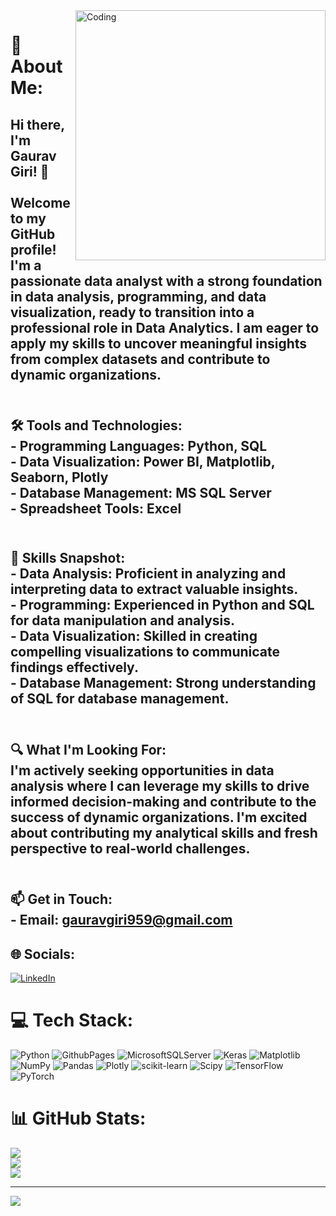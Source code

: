 <img align="right" alt="Coding" width="400" src="https://camo.githubusercontent.com/7de37139d0b4c1ce40865e799b446c0e963a3dd8fb68d239707237c40604fa3d/68747470733a2f2f63646e2e6472696262626c652e636f6d2f75736572732f3733303730332f73637265656e73686f74732f363538313234332f6176656e746f2e676966">

# 💫 About Me:
## Hi there, I'm Gaurav Giri! 👋<br><br>Welcome to my GitHub profile! I'm a passionate data analyst with a strong foundation in data analysis, programming, and data visualization, ready to transition into a professional role in Data Analytics. I am eager to apply my skills to uncover meaningful insights from complex datasets and contribute to dynamic organizations.<br><br>
## 🛠️ Tools and Technologies:<br>- **Programming Languages:** Python, SQL<br>- **Data Visualization:** Power BI, Matplotlib, Seaborn, Plotly<br>- **Database Management:** MS SQL Server<br>- **Spreadsheet Tools:** Excel<br><br>
## 🌟 Skills Snapshot:<br>- **Data Analysis:** Proficient in analyzing and interpreting data to extract valuable insights.<br>- **Programming:** Experienced in Python and SQL for data manipulation and analysis.<br>- **Data Visualization:** Skilled in creating compelling visualizations to communicate findings effectively.<br>- **Database Management:** Strong understanding of SQL for database management.<br><br>
## 🔍 What I'm Looking For:<br>I'm actively seeking opportunities in data analysis where I can leverage my skills to drive informed decision-making and contribute to the success of dynamic organizations. I'm excited about contributing my analytical skills and fresh perspective to real-world challenges.<br><br>
## 📫 Get in Touch:<br>- **Email:** gauravgiri959@gmail.com

## 🌐 Socials:
[![LinkedIn](https://img.shields.io/badge/LinkedIn-%230077B5.svg?logo=linkedin&logoColor=white)](https://linkedin.com/in/giri-gaurav) 

# 💻 Tech Stack:
![Python](https://img.shields.io/badge/python-3670A0?style=for-the-badge&logo=python&logoColor=ffdd54) ![GithubPages](https://img.shields.io/badge/github%20pages-121013?style=for-the-badge&logo=github&logoColor=white) ![MicrosoftSQLServer](https://img.shields.io/badge/Microsoft%20SQL%20Server-CC2927?style=for-the-badge&logo=microsoft%20sql%20server&logoColor=white) ![Keras](https://img.shields.io/badge/Keras-%23D00000.svg?style=for-the-badge&logo=Keras&logoColor=white) ![Matplotlib](https://img.shields.io/badge/Matplotlib-%23ffffff.svg?style=for-the-badge&logo=Matplotlib&logoColor=black) ![NumPy](https://img.shields.io/badge/numpy-%23013243.svg?style=for-the-badge&logo=numpy&logoColor=white) ![Pandas](https://img.shields.io/badge/pandas-%23150458.svg?style=for-the-badge&logo=pandas&logoColor=white) ![Plotly](https://img.shields.io/badge/Plotly-%233F4F75.svg?style=for-the-badge&logo=plotly&logoColor=white) ![scikit-learn](https://img.shields.io/badge/scikit--learn-%23F7931E.svg?style=for-the-badge&logo=scikit-learn&logoColor=white) ![Scipy](https://img.shields.io/badge/SciPy-%230C55A5.svg?style=for-the-badge&logo=scipy&logoColor=%white) ![TensorFlow](https://img.shields.io/badge/TensorFlow-%23FF6F00.svg?style=for-the-badge&logo=TensorFlow&logoColor=white) ![PyTorch](https://img.shields.io/badge/PyTorch-%23EE4C2C.svg?style=for-the-badge&logo=PyTorch&logoColor=white)
# 📊 GitHub Stats:
![](https://github-readme-stats.vercel.app/api?username=gaurav94g&theme=tokyonight&hide_border=false&include_all_commits=false&count_private=false)<br/>
![](https://github-readme-streak-stats.herokuapp.com/?user=gaurav94g&theme=tokyonight&hide_border=false)<br/>
![](https://github-readme-stats.vercel.app/api/top-langs/?username=gaurav94g&theme=tokyonight&hide_border=false&include_all_commits=false&count_private=false&layout=compact)

---
[![](https://visitcount.itsvg.in/api?id=gaurav94g&icon=0&color=0)](https://visitcount.itsvg.in)

<!-- Proudly created with GPRM ( https://gprm.itsvg.in ) -->
